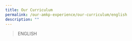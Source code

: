 ```yaml
---
title: Our Curriculum
permalink: /our-amkp-experience/our-curriculum/english
description: ""
---
```


>ENGLISH